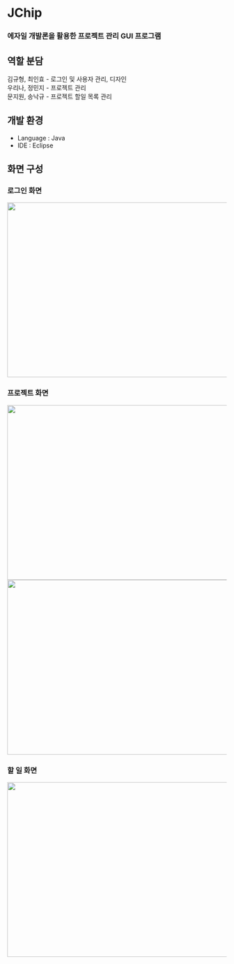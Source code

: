 # JChip
### 에자일 개발론을 활용한 프로젝트 관리 GUI 프로그램   
  
## 역할 분담
김규형, 최인효 - 로그인 및 사용자 관리, 디자인  
우리나, 정민지 - 프로젝트 관리   
문지원, 송낙규 - 프로젝트 할일 목록 관리  

## 개발 환경
- Language : Java    
- IDE : Eclipse  
  
## 화면 구성   

### 로그인 화면 

<img src="https://user-images.githubusercontent.com/47417567/178788785-348bdd87-7ab4-40d3-8ba4-82e84f1f8fbe.png" width="800" height="400"/>

### 프로젝트 화면 

<img src="https://user-images.githubusercontent.com/47417567/178789016-95dfcff0-30bb-4ea7-82a8-b05ee4a35208.png" width="800" height="400"/>
  
<img src="https://user-images.githubusercontent.com/47417567/178789093-214369e8-e633-4356-aadc-a0299fde120d.png" width="800" height="400"/>

### 할 일 화면  

<img src="https://user-images.githubusercontent.com/47417567/178788932-b435f631-4c31-43dd-bb03-efa593afe0a5.png" width="800" height="400"/>


